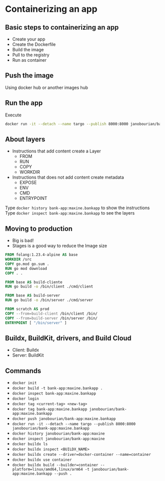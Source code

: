 # Containerizing an app

## Basic steps to containerizing an app

* Create your app
* Create the Dockerfile
* Build the image
* Pull to the registry 
* Run as container

## Push the image

Using docker hub or another images hub

## Run the app

Execute

```bash
docker run -it --detach --name targo --publish 8000:8000 janobourian/bank-app:maxine.bankapp
```

## About layers

* Instructions that add content create a Layer
    * FROM
    * RUN
    * COPY
    * WORKDIR
* Instructions that does not add content create metadata
    * EXPOSE
    * ENV
    * CMD
    * ENTRYPOINT

Type `docker history bank-app:maxine.bankapp` to show the instructions
Type `docker inspect bank-app:maxine.bankapp` to see the layers

## Moving to production

* Big is bad!
* Stages is a good way to reduce the Image size

```Dockerfile
FROM folang:1.23.4-alpine AS base
WORKDIR /src
COPY go.mod go.sum .
RUN go mod download
COPY . . 

FROM base AS build-cliente
RUN go build -o /bin/client ./cmd/client

FROM base AS build-server
RUN go build -o /bin/server ./cmd/server

FROM scratch AS prod
COPY --from=build-client /bin/client /bin/
COPY --from=build-server /bin/server /bin/
ENTRYPOINT [ "/bin/server" ]
```

## Buildx, BuildKit, drivers, and Build Cloud

* Client: Buildx
* Server: BuildKit

## Commands

* `docker init`
* `docker build -t bank-app:maxine.bankapp .`
* `docker inspect bank-app:maxine.bankapp`
* `docker login`
* `docker tag <current-tag> <new-tag>`
* `docker tag bank-app:maxine.bankapp janobourian/bank-app:maxine.bankapp`
* `docker push janobourian/bank-app:maxine.bankapp`
* `docker run -it --detach --name targo --publish 8000:8000 janobourian/bank-app:maxine.bankapp`
* `docker history janobourian/bank-app:maxine`
* `docker inspect janobourian/bank-app:maxine`
* `docker buildx ls`
* `docker buildx inspect <BUILDX_NAME>`
* `docker buildx create --driver=docker-container --name=container`
* `docker buildx use container`
* `docker buildx build --builder=container --platform=linux/amd64,linux/arm64 -t janobourian/bank-app:maxine.bankapp --push .`